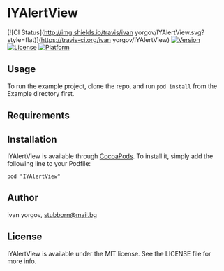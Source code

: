 # IYAlertView

[![CI Status](http://img.shields.io/travis/ivan yorgov/IYAlertView.svg?style=flat)](https://travis-ci.org/ivan yorgov/IYAlertView)
[![Version](https://img.shields.io/cocoapods/v/IYAlertView.svg?style=flat)](http://cocoadocs.org/docsets/IYAlertView)
[![License](https://img.shields.io/cocoapods/l/IYAlertView.svg?style=flat)](http://cocoadocs.org/docsets/IYAlertView)
[![Platform](https://img.shields.io/cocoapods/p/IYAlertView.svg?style=flat)](http://cocoadocs.org/docsets/IYAlertView)

## Usage

To run the example project, clone the repo, and run `pod install` from the Example directory first.

## Requirements

## Installation

IYAlertView is available through [CocoaPods](http://cocoapods.org). To install
it, simply add the following line to your Podfile:

    pod "IYAlertView"

## Author

ivan yorgov, stubborn@mail.bg

## License

IYAlertView is available under the MIT license. See the LICENSE file for more info.

